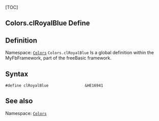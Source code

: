 [TOC]
## Colors.clRoyalBlue Define

## Definition
Namespace: [`Colors`](Colors.md)
`Colors.clRoyalBlue` Is a global definition within the MyFbFramework, part of the freeBasic framework.
## Syntax

```freeBasic
#define clRoyalBlue                &HE16941
```

## See also
Namespace: [`Colors`](Colors.md)
